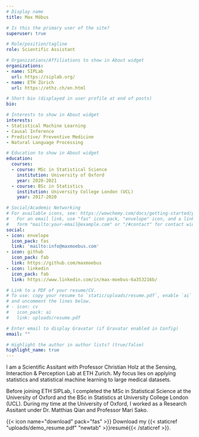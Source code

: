 ```yaml
---
# Display name
title: Max Möbus

# Is this the primary user of the site?
superuser: true

# Role/position/tagline
role: Scientific Assistant

# Organizations/Affiliations to show in About widget
organizations:
- name: SIPLab
  url: https://siplab.org/
- name: ETH Zürich
  url: https://ethz.ch/en.html

# Short bio (displayed in user profile at end of posts)
bio: 

# Interests to show in About widget
interests:
- Statistical Machine Learning
- Causal Inference
- Predictive/ Preventive Medicine
- Natural Language Processing

# Education to show in About widget
education:
  courses:
  - course: MSc in Statistical Science
    institution: University of Oxford
    year: 2020-2021
  - course: BSc in Statistics
    institution: University College London (UCL)
    year: 2017-2020

# Social/Academic Networking
# For available icons, see: https://wowchemy.com/docs/getting-started/page-builder/#icons
#   For an email link, use "fas" icon pack, "envelope" icon, and a link in the
#   form "mailto:your-email@example.com" or "/#contact" for contact widget.
social:
- icon: envelope
  icon_pack: fas
  link: 'mailto:info@maxmoebus.com'
- icon: github
  icon_pack: fab
  link: https://github.com/maxmoebus
- icon: linkedin
  icon_pack: fab
  link: https://www.linkedin.com/in/max-moebus-6a353216b/

# Link to a PDF of your resume/CV.
# To use: copy your resume to `static/uploads/resume.pdf`, enable `ai` icons in `params.toml`, 
# and uncomment the lines below.
# - icon: cv
#   icon_pack: ai
#   link: uploads/resume.pdf

# Enter email to display Gravatar (if Gravatar enabled in Config)
email: ""

# Highlight the author in author lists? (true/false)
highlight_name: true
---
```


I am a Scientific Assitant with Professor Christian Holz at the Sensing, Interaction & Perception Lab at ETH Zurich. My focus lies on applying statistics and statistical machine learning to large medical datasets.

Before joining ETH SIPLab, I completed the MSc in Statistical Science at the University of Oxford and the BSc in Statistics at University College London (UCL). During my time at the University of Oxford, I worked as a Research Assitant under Dr. Matthias Qian and Professor Mari Sako.

{{< icon name="download" pack="fas" >}} Download my {{< staticref "uploads/demo_resume.pdf" "newtab" >}}resumé{{< /staticref >}}.
